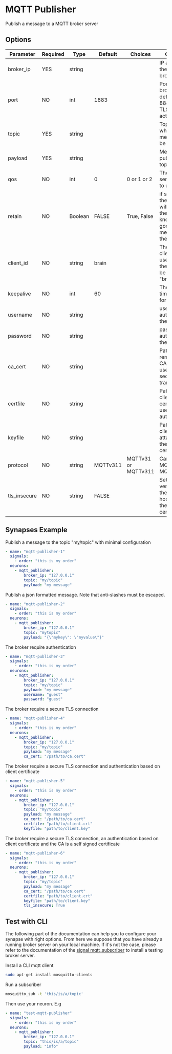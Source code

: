 # MQTT Publisher

Publish a message to a MQTT broker server

## Options

| Parameter    | Required | Type    | Default  | Choices             | Comment                                                                                          |
|--------------|----------|---------|----------|---------------------|--------------------------------------------------------------------------------------------------|
| broker_ip    | YES      | string  |          |                     | IP address of the MQTT broker server                                                             |
| port         | NO       | int     | 1883     |                     | Port of the broker. By default 1883. 8883 when TLS is activated.                                 |
| topic        | YES      | string  |          |                     | Topic name where the message will be published                                                   |
| payload      | YES      | string  |          |                     | Message to publish on the topic                                                                  |
| qos          | NO       | int     | 0        | 0 or 1 or 2         | The quality of service level to use                                                              |
| retain       | NO       | Boolean | FALSE    | True, False         | if set to True, the message will be set as the “last known good”/retained message for the topic. |
| client_id    | NO       | string  | brain |                     | The MQTT client id to use. If not set, the name will be set to "brain"                        |
| keepalive    | NO       | int     | 60       |                     | The keepalive timeout value for the client                                                       |
| username     | NO       | string  |          |                     | username for authenticating the client                                                           |
| password     | NO       | string  |          |                     | password for authenticating the client                                                           |
| ca_cert      | NO       | string  |          |                     | Path to the remote server CA certificate used for securing the transport                         |
| certfile     | NO       | string  |          |                     | Path to the client certificate file used for authentication                                      |
| keyfile      | NO       | string  |          |                     | Path to the client key file attached to the client certificate                                   |
| protocol     | NO       | string  | MQTTv311 | MQTTv31 or MQTTv311 | Can be either MQTTv31 or MQTTv311                                                                |
| tls_insecure | NO       | string  | FALSE    |                     | Set the verification of the server hostname in the server certificate                            |

## Synapses Example

Publish a message to the topic "my/topic" with minimal configuration
```yml
- name: "mqtt-publisher-1"
  signals:
    - order: "this is my order"
  neurons:
    - mqtt_publisher:
        broker_ip: "127.0.0.1"
        topic: "my/topic"
        payload: "my message"
```

Publish a json formatted message. Note that anti-slashes must be escaped.
```yml
- name: "mqtt-publisher-2"
  signals:
    - order: "this is my order"
  neurons:
    - mqtt_publisher:
        broker_ip: "127.0.0.1"
        topic: "mytopic"
        payload: "{\"mykey\": \"myvalue\"}"
```

The broker require authentication
```yml
- name: "mqtt-publisher-3"
  signals:
    - order: "this is my order"
  neurons:
    - mqtt_publisher:
        broker_ip: "127.0.0.1"
        topic: "my/topic"
        payload: "my message"
        username: "guest"
        password: "guest"
```

The broker require a secure TLS connection
```yml
- name: "mqtt-publisher-4"
  signals:
    - order: "this is my order"
  neurons:
    - mqtt_publisher:
        broker_ip: "127.0.0.1"
        topic: "my/topic"
        payload: "my message"
        ca_cert: "/path/to/ca.cert"
```

The broker require a secure TLS connection and authentication based on client certificate
```yml
- name: "mqtt-publisher-5"
  signals:
    - order: "this is my order"
  neurons:
    - mqtt_publisher:
        broker_ip: "127.0.0.1"
        topic: "my/topic"
        payload: "my message"
        ca_cert: "/path/to/ca.cert"
        certfile: "path/to/client.crt"
        keyfile: "path/to/client.key"
```

The broker require a secure TLS connection, an authentication based on client certificate and the CA is a self signed certificate
```yml
- name: "mqtt-publisher-6"
  signals:
    - order: "this is my order"
  neurons:
    - mqtt_publisher:
        broker_ip: "127.0.0.1"
        topic: "my/topic"
        payload: "my message"
        ca_cert: "/path/to/ca.cert"
        certfile: "path/to/client.crt"
        keyfile: "path/to/client.key"
        tls_insecure: True
```


## Test with CLI

The following part of the documentation can help you to configure your synapse with right options.
From here we suppose that you have already a running broker server on your local machine. If it's not the case, please refer to the documentation of the [signal mqtt_subscriber](../../signals/mqtt_subscriber) to install a testing broker server.

Install a CLI mqtt client
```bash
sudo apt-get install mosquitto-clients
```

Run a subscriber
```bash
mosquitto_sub -t 'this/is/a/topic'
```

Then use your neuron. E.g
```yml
- name: "test-mqtt-publisher"
  signals:
    - order: "this is my order"
  neurons:
    - mqtt_publisher:
        broker_ip: "127.0.0.1"
        topic: "this/is/a/topic"
        payload: "info"
```
